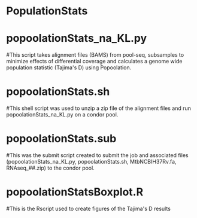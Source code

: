 # PopulationStats
# **popoolationStats_na_KL.py**
#This script takes alignment files (BAMS) from pool-seq, subsamples to minimize effects of differential coverage and calculates a genome wide population statistic (Tajima's D) using Popoolation.
# **popoolationStats.sh**
#This shell script was used to unzip a zip file of the alignment files and run popoolationStats_na_KL.py on a condor pool.
# **popoolationStats.sub**
#This was the submit script created to submit the job and associated files (popoolationStats_na_KL.py, popoolationStats.sh, MtbNCBIH37Rv.fa, RNAseq_##.zip) to the condor pool.
# **popoolationStatsBoxplot.R**
#This is the Rscript used to create figures of the Tajima's D results
